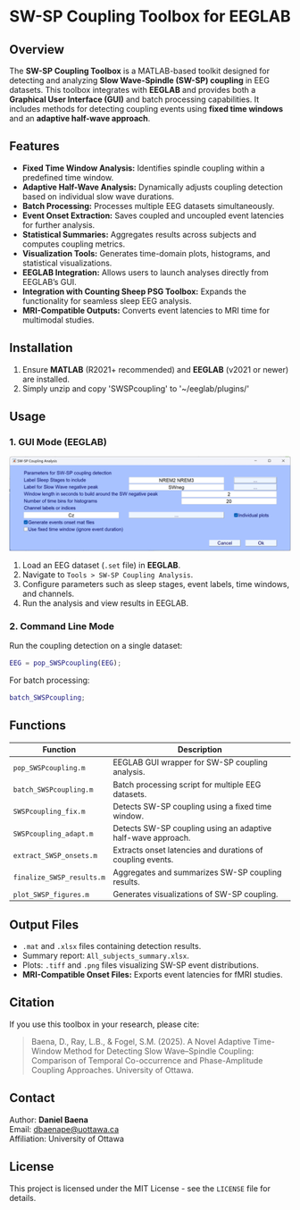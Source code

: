# SW-SP Coupling Toolbox for EEGLAB

## Overview
The **SW-SP Coupling Toolbox** is a MATLAB-based toolkit designed for detecting and analyzing **Slow Wave-Spindle (SW-SP) coupling** in EEG datasets. This toolbox integrates with **EEGLAB** and provides both a **Graphical User Interface (GUI)** and batch processing capabilities. It includes methods for detecting coupling events using **fixed time windows** and an **adaptive half-wave approach**.

## Features
- **Fixed Time Window Analysis:** Identifies spindle coupling within a predefined time window.
- **Adaptive Half-Wave Analysis:** Dynamically adjusts coupling detection based on individual slow wave durations.
- **Batch Processing:** Processes multiple EEG datasets simultaneously.
- **Event Onset Extraction:** Saves coupled and uncoupled event latencies for further analysis.
- **Statistical Summaries:** Aggregates results across subjects and computes coupling metrics.
- **Visualization Tools:** Generates time-domain plots, histograms, and statistical visualizations.
- **EEGLAB Integration:** Allows users to launch analyses directly from EEGLAB’s GUI.
- **Integration with Counting Sheep PSG Toolbox:** Expands the functionality for seamless sleep EEG analysis.
- **MRI-Compatible Outputs:** Converts event latencies to MRI time for multimodal studies.

## Installation
1. Ensure **MATLAB** (R2021+ recommended) and **EEGLAB** (v2021 or newer) are installed.
2. Simply unzip and copy 'SWSPcoupling' to '~/eeglab/plugins/'

## Usage
### 1. GUI Mode (EEGLAB)
![SW-SP Coupling Analysis GUI](images/GUI_V2.png)
1. Load an EEG dataset (`.set` file) in **EEGLAB**.
2. Navigate to `Tools > SW-SP Coupling Analysis`.
3. Configure parameters such as sleep stages, event labels, time windows, and channels.
4. Run the analysis and view results in EEGLAB.

### 2. Command Line Mode
Run the coupling detection on a single dataset:
```matlab
EEG = pop_SWSPcoupling(EEG);
```
For batch processing:
```matlab
batch_SWSPcoupling;
```

## Functions
| Function | Description |
|----------|-------------|
| `pop_SWSPcoupling.m` | EEGLAB GUI wrapper for SW-SP coupling analysis. |
| `batch_SWSPcoupling.m` | Batch processing script for multiple EEG datasets. |
| `SWSPcoupling_fix.m` | Detects SW-SP coupling using a fixed time window. |
| `SWSPcoupling_adapt.m` | Detects SW-SP coupling using an adaptive half-wave approach. |
| `extract_SWSP_onsets.m` | Extracts onset latencies and durations of coupling events. |
| `finalize_SWSP_results.m` | Aggregates and summarizes SW-SP coupling results. |
| `plot_SWSP_figures.m` | Generates visualizations of SW-SP coupling. |

## Output Files
- `.mat` and `.xlsx` files containing detection results.
- Summary report: `All_subjects_summary.xlsx`.
- Plots: `.tiff` and `.png` files visualizing SW-SP event distributions.
- **MRI-Compatible Onset Files:** Exports event latencies for fMRI studies.

## Citation
If you use this toolbox in your research, please cite:
> Baena, D., Ray, L.B., & Fogel, S.M. (2025). A Novel Adaptive Time-Window Method for Detecting Slow Wave–Spindle Coupling: Comparison of Temporal Co-occurrence and Phase-Amplitude Coupling Approaches. University of Ottawa.

## Contact
Author: **Daniel Baena**  
Email: dbaenape@uottawa.ca  
Affiliation: University of Ottawa  

## License
This project is licensed under the MIT License - see the `LICENSE` file for details.

